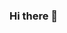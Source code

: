 ### Hi there 👋

<!--
**usman12135/usman12135** is a ✨ _special_ ✨ repository because its `README.md` (this file) appears on your GitHub profile.

*Here are some ideas to get you started:

- 🔭 I’m currently working on Mobile App Development
- 🌱 I’m currently learning Flutter
- 👯 I’m looking to collaborate on mobile app projects
- 🤔 I’m looking for help with learning flutter
- 📫 How to reach me: ua8424103@gmail.com
- 😄 Pronouns: N/A
- ⚡ Fun fact: N/A*
-->
